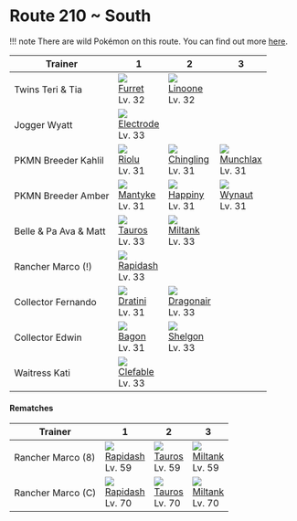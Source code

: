 # Route 210 ~ South

!!! note
    There are wild Pokémon on this route. You can find out more [here](../../wild_pokemon/route_210__south/).


Trainer               | 1                                   | 2                                   | 3
---                   | ---                                 | ---                                 | ---
Twins Teri & Tia      | ![][162]<br> [Furret]<br> Lv. 32    | ![][264]<br> [Linoone]<br> Lv. 32
Jogger Wyatt          | ![][101]<br> [Electrode]<br> Lv. 33
PKMN Breeder Kahlil   | ![][447]<br> [Riolu]<br> Lv. 31     | ![][433]<br> [Chingling]<br> Lv. 31 | ![][446]<br> [Munchlax]<br> Lv. 31
PKMN Breeder Amber    | ![][458]<br> [Mantyke]<br> Lv. 31   | ![][440]<br> [Happiny]<br> Lv. 31   | ![][360]<br> [Wynaut]<br> Lv. 31
Belle & Pa Ava & Matt | ![][128]<br> [Tauros]<br> Lv. 33    | ![][241]<br> [Miltank]<br> Lv. 33
Rancher Marco (!)     | ![][078]<br> [Rapidash]<br> Lv. 33
Collector Fernando    | ![][147]<br> [Dratini]<br> Lv. 31   | ![][148]<br> [Dragonair]<br> Lv. 33
Collector Edwin       | ![][371]<br> [Bagon]<br> Lv. 31     | ![][372]<br> [Shelgon]<br> Lv. 33
Waitress Kati         | ![][036]<br> [Clefable]<br> Lv. 33

#### Rematches

Trainer           | 1                                  | 2                                  | 3
---               | ---                                | ---                                | ---
Rancher Marco (8) | ![][078]<br> [Rapidash]<br> Lv. 59 | ![][128]<br> [Tauros]<br> Lv. 59   | ![][241]<br> [Miltank]<br> Lv. 59
Rancher Marco (C) | ![][078]<br> [Rapidash]<br> Lv. 70 | ![][128]<br> [Tauros]<br> Lv. 70   | ![][241]<br> [Miltank]<br> Lv. 70

[Clefable]: ../../pokemon_changes/036/
[Rapidash]: ../../pokemon_changes/078/
[Electrode]: ../../pokemon_changes/101/
[Tauros]: ../../pokemon_changes/128/
[Dratini]: ../../pokemon_changes/147/
[Dragonair]: ../../pokemon_changes/148/
[Furret]: ../../pokemon_changes/162/
[Miltank]: ../../pokemon_changes/241/
[Linoone]: ../../pokemon_changes/264/
[Wynaut]: ../../pokemon_changes/360/
[Bagon]: ../../pokemon_changes/371/
[Shelgon]: ../../pokemon_changes/372/
[Chingling]: ../../pokemon_changes/433/
[Happiny]: ../../pokemon_changes/440/
[Munchlax]: ../../pokemon_changes/446/
[Riolu]: ../../pokemon_changes/447/
[Mantyke]: ../../pokemon_changes/458/
[036]: ../img/pokemon/036.png
[078]: ../img/pokemon/078.png
[101]: ../img/pokemon/101.png
[128]: ../img/pokemon/128.png
[147]: ../img/pokemon/147.png
[148]: ../img/pokemon/148.png
[162]: ../img/pokemon/162.png
[241]: ../img/pokemon/241.png
[264]: ../img/pokemon/264.png
[360]: ../img/pokemon/360.png
[371]: ../img/pokemon/371.png
[372]: ../img/pokemon/372.png
[433]: ../img/pokemon/433.png
[440]: ../img/pokemon/440.png
[446]: ../img/pokemon/446.png
[447]: ../img/pokemon/447.png
[458]: ../img/pokemon/458.png
